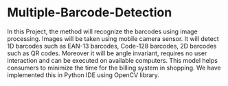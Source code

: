 # Multiple-Barcode-Detection

In this Project, the method will recognize the barcodes using image processing. Images will be taken using mobile camera sensor. It will detect 1D barcodes such as EAN-13
barcodes, Code-128 barcodes, 2D barcodes such as QR codes. Moreover it will be angle invariant, requires no user interaction and can be executed on available computers. This model helps consumers to minimize
the time for the billing system in shopping. We have implemented this in Python IDE using OpenCV library.

